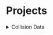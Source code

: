 # Projects
<div>

<details>
<summary> Collision Data </summary>
<small>Source: <i>NYCOpenData</i></small>

* [Motor Vehicle Collisions - Vehicles](https://data.cityofnewyork.us/Public-Safety/Motor-Vehicle-Collisions-Vehicles/bm4k-52h4/about_data)
Contains details on each vehicle involved in the crash.
* [Motor Vehicle Collisions - Crashes](https://data.cityofnewyork.us/Public-Safety/Motor-Vehicle-Collisions-Crashes/h9gi-nx95/about_data)
Contains details of crash events.
* [Motor Vehicle Collisions - Person](https://data.cityofnewyork.us/Public-Safety/Motor-Vehicle-Collisions-Person/f55k-p6yu/about_data)
Contains details for people involved in crash.

## ETL Goal:
- [x] Scrape MVC - Crashes
- [x] Scrape MVC - Vehicles
- [x] Scrape MVC - Person
- [ ] ETL these and upload into DB
- [ ] Begin Analysis
- [ ] Web App to View Data and Analytics

## Libraries Used
This project utilizes a variety of libraries to facilitate data scraping, processing, and analysis. Below is a list of the key libraries:

- **Flask**: A lightweight WSGI web application framework for building web applications.
- **Pandas**: A powerful data manipulation and analysis library for Python.
- **Requests**: A simple and elegant HTTP library for making requests to web services.
- **Sqlite3**: A lightweight, serverless, self-contained SQL database engine. 

</details>
